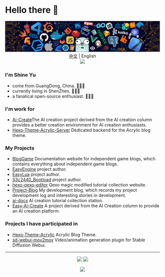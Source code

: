 # Hello there 👋

<p align="center">
<img src="./icons/header_.png"></img>
<a href="README.md">中文</a> | English</br>
<img src="https://readme-typing-svg.herokuapp.com?size=18&duration=6000&lines=Cpp+%7C+Python+%7C+Rust+%7C+Go+Developer"></img>
</p>

### I'm Shine Yu

* come from GuangDong, China. 🌱🌱🌱
* currently living in ShenZhen. 🔰🔰🔰
* a fanatical open-source enthusiast. 🚀🚀🚀

### I'm work for

* [Ai-Create](https://github.com/ShineYull/Ai-Create)The AI creation project derived from the AI creation column provides a better creation environment for AI creation enthusiasts.
* [Hexo-Theme-Acrylic-Server](https://github.com/hexo-theme-Acrylic/Hexo-Theme-Acrylic-Server) Dedicated backend for the Acrylic blog theme.

### My Projects

* [BlogGame](https://github.com/ShineYull/BlogGame-Docs) Documentation website for independent game blogs, which contains everything about independent game blogs.
* [EasyEngine](https://github.com/ShineYull/EasyEngine) project author.
* [EasyLua](https://github.com/ShineYull/EasyLua) project author.
* [S3c2440_Bootload](https://github.com/ShineYull/S3c2440_Bootload) project author.
* [hexo-qexo-editor](https://github.com/ShineYull/hexo-qexo-editor) Qexo magic modified tutorial collection website.
* [Project-Blog](https://github.com/ShineYull/Project-Blog) My development blog, which records my project development log and interesting stories in development.
* [ai-docs](https://github.com/ShineYull/ai-docs) AI creation tutorial collection station.
* [Easy-Ai-Create](https://github.com/ShineYull/Easy-Ai-Create) A project derived from the AI Creation column to provide an AI creation platform.

### Projects I have participated in

* [Hexo-Theme-Acrylic](https://github.com/hexo-theme-Acrylic/Hexo-Theme-Acrylic) Acrylic Blog Theme.
* [sd-webui-mov2mov](https://github.com/Scholar01/sd-webui-mov2mov) Video/animation generation plugin for Stable Diffusion Webui.

---
  
<p align="center">
  <img height="160" src="https://github-readme-stats.vercel.app/api/top-langs/?username=ShineYull&theme=react&hide=html,css,dockerfile,shell,Objective-C,cmake,scss,JavaScript,ejs,stylus&count_private=true&show_icons=true&hide_border=true&layout=compact"/>
  
  <img height="160" src="https://github-readme-stats.vercel.app/api?username=ShineYull&count_private=true&show_icons=true&theme=onedark&include_all_commits=true&hide_border=true"/>
</p>
  
<p align="center">
<img src="https://visitor-badge.glitch.me/badge?page_id=ShineYull.ShineYull&left_color=green&right_color=red"/>
</p>
